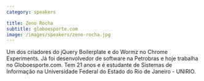 ```yaml
---
category: speakers

title: Zeno Rocha
subtitle: globoesporte.com
image: /images/speakers/zeno-rocha.jpg
---
```

Um dos criadores do jQuery Boilerplate e do Wormz no Chrome Experiments. Já foi desenvolvedor de software na Petrobras e hoje trabalha no Globoesporte.com. Tem 21 anos e é estudante de Sistemas de Informação na Universidade Federal do Estado do Rio de Janeiro - UNIRIO.​